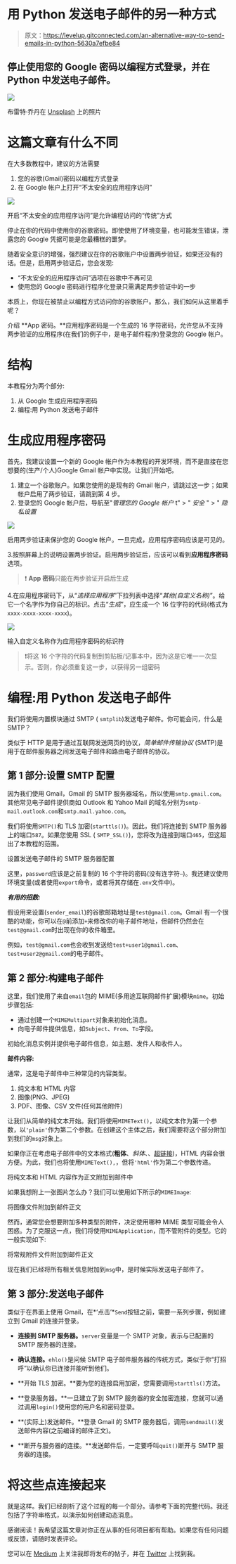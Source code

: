 # 用 Python 发送电子邮件的另一种方式

> 原文：<https://levelup.gitconnected.com/an-alternative-way-to-send-emails-in-python-5630a7efbe84>

## 停止使用您的 Google 密码以编程方式登录，并在 Python 中发送电子邮件。

![](img/271a329409d05d809b182dcdb40c5a2e.png)

布雷特·乔丹在 [Unsplash](https://unsplash.com?utm_source=medium&utm_medium=referral) 上的照片

# 这篇文章有什么不同

在大多数教程中，建议的方法需要

1.  您的谷歌(Gmail)密码以编程方式登录
2.  在 Google 帐户上打开“不太安全的应用程序访问”

![](img/65ba6901505e3781a1fe4ec864c69109.png)

开启“不太安全的应用程序访问”是允许编程访问的“传统”方式

停止在你的代码中使用你的谷歌密码。即使使用了环境变量，也可能发生错误，泄露您的 Google 凭据可能是您最糟糕的噩梦。

随着安全意识的增强，强烈建议在你的谷歌账户中设置两步验证，如果还没有的话。但是，启用两步验证后，您会发现:

*   “不太安全的应用程序访问”选项在谷歌中不再可见
*   使用您的 Google 密码进行程序化登录只需满足两步验证中的一步

本质上，你现在被禁止以编程方式访问你的谷歌账户。那么，我们如何从这里着手呢？

介绍 **App 密码。**应用程序密码是一个生成的 16 字符密码，允许您从不支持两步验证的应用程序(在我们的例子中，是电子邮件程序)登录您的 Google 帐户。

# 结构

本教程分为两个部分:

1.  从 Google 生成应用程序密码
2.  编程:用 Python 发送电子邮件

# 生成应用程序密码

首先，我建议设置一个新的 Google 帐户作为本教程的开发环境，而不是直接在您想要的(生产/个人)Google Gmail 帐户中实现。让我们开始吧。

1.  建立一个谷歌账户。如果您使用的是现有的 Gmail 帐户，请跳过这一步；如果帐户启用了两步验证，请跳到第 4 步。
2.  登录您的 Google 帐户后，导航至"*管理您的 Google 帐户* t" > " *安全* " > " *隐私设置*

![](img/986188638d2d0dd83765ac730a1ce60f.png)

启用两步验证来保护您的 Google 帐户。一旦完成，应用程序密码应该是可见的。

3.按照屏幕上的说明设置两步验证。启用两步验证后，应该可以看到**应用程序密码**选项。

> ❗ **App 密码**只能在两步验证开启后生成

4.在应用程序密码下，从“*选择应用程序*”下拉列表中选择“*其他(自定义名称)*”。给它一个名字作为你自己的标识。点击“*生成*”，应生成一个 16 位字符的代码(格式为`xxxx-xxxx-xxxx-xxxx`)。

![](img/6d1d273050af1d7a0da6e23c905d3189.png)

输入自定义名称作为应用程序密码的标识符

> ❗将这 16 个字符的代码复制到剪贴板/记事本中，因为这是它唯一一次显示。否则，你必须重复这一步，以获得另一组密码

# 编程:用 Python 发送电子邮件

我们将使用内置模块通过 SMTP ( `smtplib`)发送电子邮件。你可能会问，什么是 SMTP？

类似于 HTTP 是用于通过互联网发送网页的协议，*简单邮件传输协议* (SMTP)是用于在邮件服务器之间发送电子邮件和路由电子邮件的协议。

## 第 1 部分:设置 SMTP 配置

因为我们使用 Gmail，Gmail 的 SMTP 服务器域名，所以使用`smtp.gmail.com`。其他常见电子邮件提供商如 Outlook 和 Yahoo Mail 的域名分别为`smtp-mail.outlook.com`和`smtp.mail.yahoo.com`。

我们将使用`SMTP()`和 TLS 加密(`starttls()`)。因此，我们将连接到 SMTP 服务器上的端口`587`。如果您使用 SSL ( `SMTP_SSL()`)，您将改为连接到端口`465`，但这超出了本教程的范围。

设置发送电子邮件的 SMTP 服务器配置

这里，`password`应该是之前复制的 16 个字符的密码(没有连字符`—`)。我还建议使用环境变量(或者使用`export`命令，或者将其存储在`.env`文件中)。

***有用的招数:***

假设用来设置(`sender_email`)的谷歌邮箱地址是`test@gmail.com`。Gmail 有一个很酷的功能，你可以在`@`前添加`+`来修改你的电子邮件地址，但邮件仍然会在`test@gmail.com`时出现在你的收件箱里。

例如，`test@gmail.com`也会收到发送给`test+user1@gmail.com`、`test+user2@gmail.com`的电子邮件。

## 第 2 部分:构建电子邮件

这里，我们使用了来自`email`包的 MIME(多用途互联网邮件扩展)模块`mime`。初始步骤包括:

*   通过创建一个`MIMEMultipart`对象来初始化消息。
*   向电子邮件提供信息，如`Subject`、`From`、`To`字段。

初始化消息实例并提供电子邮件信息，如主题、发件人和收件人。

**邮件内容:**

通常，这是电子邮件中三种常见的内容类型。

1.  纯文本和 HTML 内容
2.  图像(PNG、JPEG)
3.  PDF、图像、CSV 文件(任何其他附件)

让我们从简单的纯文本开始。我们将使用`MIMEText()`，以纯文本作为第一个参数，以`'plain'`作为第二个参数。在创建这个主体之后，我们需要将这个部分附加到我们的`msg`对象上。

如果你正在考虑电子邮件中的文本格式(**粗体**、*斜体、*、[超链接](https://linkedin.com/in/jia-wei-teh))，HTML 内容会很方便。为此，我们也将使用`MIMEText(),`，但将`'html'`作为第二个参数传递。

将纯文本和 HTML 内容作为正文附加到邮件中

如果我想附上一张图片怎么办？我们可以使用如下所示的`MIMEImage`:

将图像文件附加到邮件正文

然而，通常您会想要附加多种类型的附件，决定使用哪种 MIME 类型可能会令人困惑。为了克服这一点，我们将使用`MIMEApplication`，而不管附件的类型。它的一般实现如下:

将常规附件文件附加到邮件正文

现在我们已经将所有相关信息附加到`msg`中，是时候实际发送电子邮件了。

## 第 3 部分:发送电子邮件

类似于在界面上使用 Gmail，在*‘点击’*`Send`按钮之前，需要一系列步骤，例如建立到 Gmail 的连接并登录。

*   **连接到 SMTP 服务器。**`server`变量是一个 SMTP 对象，表示与已配置的 SMTP 服务器的连接。
*   **确认连接。**`ehlo()`是问候 SMTP 电子邮件服务器的传统方式，类似于你“打招呼”以确认你已连接并能听到他们。
*   **开始 TLS 加密。**要为您的连接启用加密，您需要调用`starttls()`方法。

*   **登录服务器。**一旦建立了到 SMTP 服务器的安全加密连接，您就可以通过调用`login()`使用您的用户名和密码登录。
*   **(实际上)发送邮件。**登录 Gmail 的 SMTP 服务器后，调用`sendmail()`发送邮件内容(之前编译的邮件正文)。
*   **断开与服务器的连接。**发送邮件后，一定要呼叫`quit()`断开与 SMTP 服务器的连接。

# 将这些点连接起来

就是这样。我们已经剖析了这个过程的每一个部分。请参考下面的完整代码。我还包括了字符串格式，以演示如何创建动态消息。

感谢阅读！我希望这篇文章对你正在从事的任何项目都有帮助。如果您有任何问题或反馈，请随时发表评论。

您可以在 [Medium](https://jiaweiteh.medium.com) 上关注我即将发布的帖子，并在 [Twitter](https://twitter.com/jia_wei_teh) 上找到我。